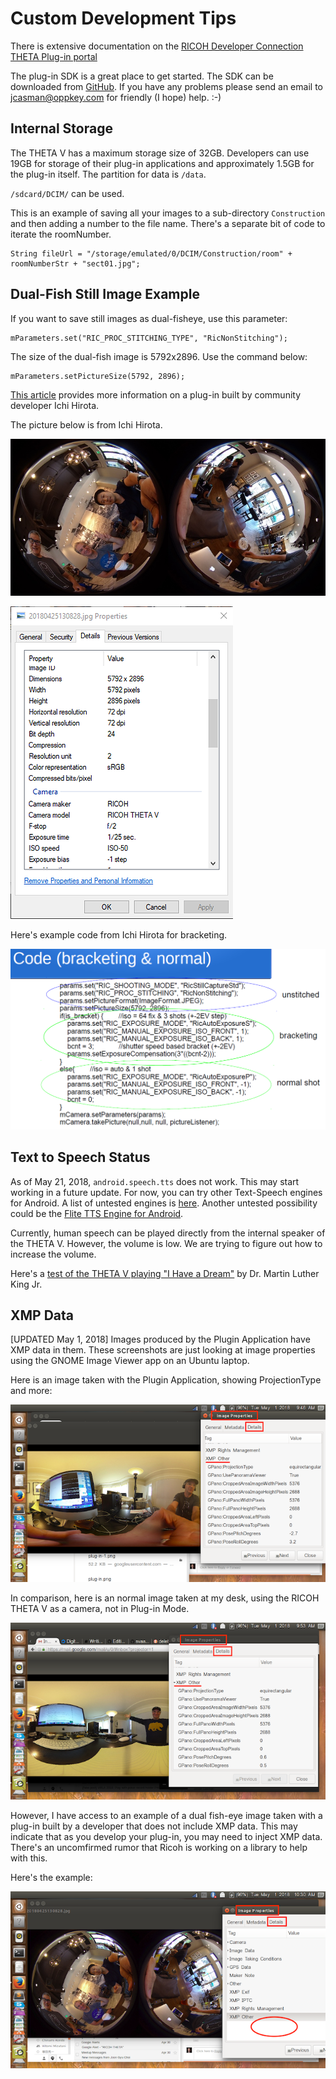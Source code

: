 # Custom Development Tips
There is extensive documentation on the 
[RICOH Developer Connection THETA Plug-in portal](https://api.ricoh/docs/theta-plugin/sdk/)

The plug-in SDK is a great place to get started. The SDK can be downloaded from [GitHub](https://github.com/ricohapi/theta-plugin-sdk). If
you have any problems 
please send an email to jcasman@oppkey.com for
 friendly (I hope) help.  :-)

## Internal Storage 
The THETA V has a maximum storage size of 32GB. Developers can use 19GB  for storage of their plug-in applications and approximately 1.5GB for the plug-in itself. The partition for data is `/data`.

`/sdcard/DCIM/` can be used.

This is an example of saving all your images to a sub-directory `Construction` and then
adding a number to the file name. There's a separate bit of code to iterate the roomNumber.

    String fileUrl = "/storage/emulated/0/DCIM/Construction/room" + roomNumberStr + "sect01.jpg";



## Dual-Fish Still Image Example

If you want to save still images as dual-fisheye, use this parameter:

    mParameters.set("RIC_PROC_STITCHING_TYPE", "RicNonStitching");

The size of the dual-fish image is 5792x2896. Use the command below:

    mParameters.setPictureSize(5792, 2896);

[This article](https://community.theta360.guide/t/dual-fisheye-images-with-theta-v-plug-in/2692/8?u=codetricity) 
provides more information on a plug-in built by community
developer Ichi Hirota.

The picture below is from Ichi Hirota.

![](img/custom/dual-fish-sample.jpg)

![](img/custom/dual-fish-meta-data.png)

Here's example code from Ichi Hirota for bracketing.

![](img/custom/dualfish-bracketing.png)


## Text to Speech Status
As of May 21, 2018, `android.speech.tts` does not work. This may
start working in a future update. For now, you can try other Text-Speech engines
for Android. A list of untested engines is [here](http://hyperionics.com/TtsSetup/eng/TtsInfo.html). Another untested possibility
could be the [Flite TTS Engine for Android](https://github.com/happyalu/Flite-TTS-Engine-for-Android).

Currently, human speech can be played directly from the internal speaker of 
the THETA V. However, the volume is low. We are trying to figure out how
to increase the volume.

Here's a [test of the THETA V playing "I Have a Dream"](https://youtu.be/AeebH7ONTkg) by Dr. Martin Luther King Jr.


## XMP Data
[UPDATED May 1, 2018] Images produced by the Plugin Application have XMP data in them. These screenshots are just looking at image properties using the GNOME Image Viewer app on an Ubuntu laptop. 

Here is an image taken with the Plugin Application, showing ProjectionType and more:

![](img/custom/takenWITHplugin.png)

In comparison, here is an normal image taken at my desk, using the RICOH THETA V as a camera, not in Plug-in Mode. 

![](img/custom/takenWITHOUTplugin.png)

However, I have access to an example of a dual fish-eye image taken with a plug-in built by a developer that does not include XMP data. This may indicate that as you develop your plug-in, you may need to inject XMP data. There's an uncomfirmed rumor that Ricoh is working
on a library to help with this.

Here's the example:

![](img/custom/ichidualfisheyeplugin.png)



